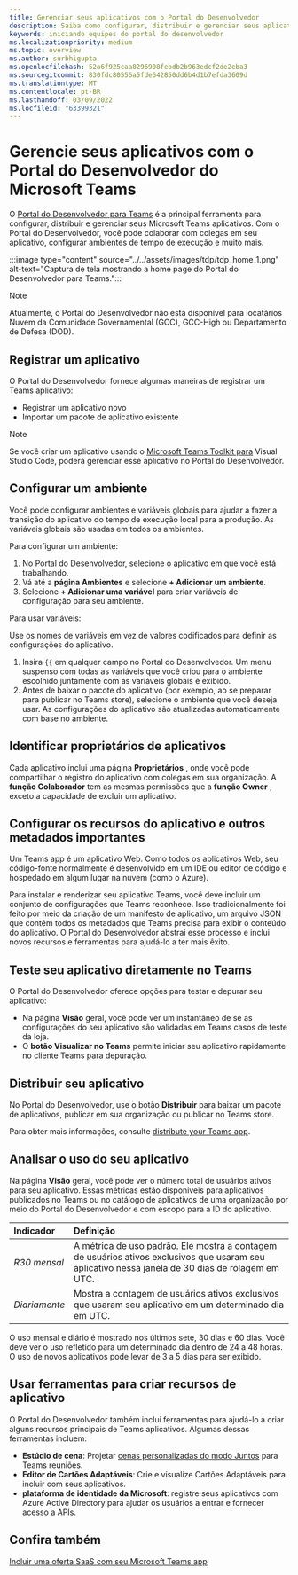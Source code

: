 ```yaml
---
title: Gerenciar seus aplicativos com o Portal do Desenvolvedor
description: Saiba como configurar, distribuir e gerenciar seus aplicativos usando o Portal do Desenvolvedor para Microsoft Teams.
keywords: iniciando equipes do portal do desenvolvedor
ms.localizationpriority: medium
ms.topic: overview
ms.author: surbhigupta
ms.openlocfilehash: 52a6f925caa8296908febdb2b963edcf2de2eba3
ms.sourcegitcommit: 830fdc80556a5fde642850dd6b4d1b7efda3609d
ms.translationtype: MT
ms.contentlocale: pt-BR
ms.lasthandoff: 03/09/2022
ms.locfileid: "63399321"
---
```

# <a name="manage-your-apps-with-the-developer-portal-for-microsoft-teams"></a>Gerencie seus aplicativos com o Portal do Desenvolvedor do Microsoft Teams

O <a href="https://dev.teams.microsoft.com" target="_blank">Portal do Desenvolvedor para Teams</a> é a principal ferramenta para configurar, distribuir e gerenciar seus Microsoft Teams aplicativos. Com o Portal do Desenvolvedor, você pode colaborar com colegas em seu aplicativo, configurar ambientes de tempo de execução e muito mais.

:::image type="content" source="../../assets/images/tdp/tdp_home_1.png" alt-text="Captura de tela mostrando a home page do Portal do Desenvolvedor para Teams.":::

> [!NOTE]
> Atualmente, o Portal do Desenvolvedor não está disponível para locatários Nuvem da Comunidade Governamental (GCC), GCC-High ou Departamento de Defesa (DOD).

## <a name="register-an-app"></a>Registrar um aplicativo

O Portal do Desenvolvedor fornece algumas maneiras de registrar um Teams aplicativo:

* Registrar um aplicativo novo
* Importar um pacote de aplicativo existente

> [!NOTE]
> Se você criar um aplicativo usando o [Microsoft Teams Toolkit para](https://marketplace.visualstudio.com/items?itemName=TeamsDevApp.ms-teams-vscode-extension) Visual Studio Code, poderá gerenciar esse aplicativo no Portal do Desenvolvedor.

## <a name="set-up-an-environment"></a>Configurar um ambiente

Você pode configurar ambientes e variáveis globais para ajudar a fazer a transição do aplicativo do tempo de execução local para a produção. As variáveis globais são usadas em todos os ambientes.

Para configurar um ambiente:

1. No Portal do Desenvolvedor, selecione o aplicativo em que você está trabalhando.
2. Vá até a **página Ambientes** e selecione **+ Adicionar um ambiente**.
3. Selecione **+ Adicionar uma variável** para criar variáveis de configuração para seu ambiente.

Para usar variáveis:

Use os nomes de variáveis em vez de valores codificados para definir as configurações do aplicativo.

1. Insira `{{` em qualquer campo no Portal do Desenvolvedor. Um menu suspenso com todas as variáveis que você criou para o ambiente escolhido juntamente com as variáveis globais é exibido.  
1. Antes de baixar o pacote do aplicativo (por exemplo, ao se preparar para publicar no Teams store), selecione o ambiente que você deseja usar. As configurações do aplicativo são atualizadas automaticamente com base no ambiente.

## <a name="identify-app-owners"></a>Identificar proprietários de aplicativos

Cada aplicativo inclui uma página **Proprietários** , onde você pode compartilhar o registro do aplicativo com colegas em sua organização. A **função Colaborador** tem as mesmas permissões que a **função Owner** , exceto a capacidade de excluir um aplicativo.

## <a name="configure-your-apps-capabilities-and-other-important-metadata"></a>Configurar os recursos do aplicativo e outros metadados importantes

Um Teams app é um aplicativo Web. Como todos os aplicativos Web, seu código-fonte normalmente é desenvolvido em um IDE ou editor de código e hospedado em algum lugar na nuvem (como o Azure).

Para instalar e renderizar seu aplicativo Teams, você deve incluir um conjunto de configurações que Teams reconhece. Isso tradicionalmente foi feito por meio da criação de um manifesto de aplicativo, um arquivo JSON que contém todos os metadados que Teams precisa para exibir o conteúdo do aplicativo. O Portal do Desenvolvedor abstrai esse processo e inclui novos recursos e ferramentas para ajudá-lo a ter mais êxito.

## <a name="test-your-app-directly-in-teams"></a>Teste seu aplicativo diretamente no Teams

O Portal do Desenvolvedor oferece opções para testar e depurar seu aplicativo:

* Na página **Visão** geral, você pode ver um instantâneo de se as configurações do seu aplicativo são validadas em Teams casos de teste da loja.
* O **botão Visualizar no Teams** permite iniciar seu aplicativo rapidamente no cliente Teams para depuração.

## <a name="distribute-your-app"></a>Distribuir seu aplicativo

No Portal do Desenvolvedor, use o botão **Distribuir** para baixar um pacote de aplicativos, publicar em sua organização ou publicar no Teams store.

Para obter mais informações, consulte [distribute your Teams app](~/concepts/deploy-and-publish/apps-publish-overview.md).

## <a name="analyze-your-apps-usage"></a>Analisar o uso do seu aplicativo

Na página **Visão** geral, você pode ver o número total de usuários ativos para seu aplicativo. Essas métricas estão disponíveis para aplicativos publicados no Teams ou no catálogo de aplicativos de uma organização por meio do Portal do Desenvolvedor e com escopo para a ID do aplicativo.

| Indicador | Definição |
| :-----------------------| :------------------------------------------------------------------------------------------------------|
| *R30 mensal* | A métrica de uso padrão. Ele mostra a contagem de usuários ativos exclusivos que usaram seu aplicativo nessa janela de 30 dias de rolagem em UTC. |
| *Diariamente* | Mostra a contagem de usuários ativos exclusivos que usaram seu aplicativo em um determinado dia em UTC. |

O uso mensal e diário é mostrado nos últimos sete, 30 dias e 60 dias. Você deve ver o uso refletido para um determinado dia dentro de 24 a 48 horas. O uso de novos aplicativos pode levar de 3 a 5 dias para ser exibido.

## <a name="use-tools-to-create-app-features"></a>Usar ferramentas para criar recursos de aplicativo

O Portal do Desenvolvedor também inclui ferramentas para ajudá-lo a criar alguns recursos principais de Teams aplicativos. Algumas dessas ferramentas incluem:

* **Estúdio de cena**: Projetar [cenas personalizadas do modo Juntos](~/apps-in-teams-meetings/teams-together-mode.md) para Teams reuniões.
* **Editor de Cartões Adaptáveis**: Crie e visualize Cartões Adaptáveis para incluir com seus aplicativos.
* **plataforma de identidade da Microsoft**: registre seus aplicativos com Azure Active Directory para ajudar os usuários a entrar e fornecer acesso a APIs.

## <a name="see-also"></a>Confira também

[Incluir uma oferta SaaS com seu Microsoft Teams app](~/concepts/deploy-and-publish/appsource/prepare/include-saas-offer.md)
